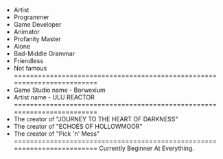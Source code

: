 - Artist
- Programmer
- Game Developer
- Animator
- Profanity Master
- Alone
- Bad-Middle Grammar
- Friendless
- Not famous
========================================================================
- Game Studio name - Borwexium
- Artist name - ULU REACTOR
========================================================================
- The creator of "JOURNEY TO THE HEART OF DARKNESS"
- The creator of "ECHOES OF HOLLOWMOOR"
- The creator of "Pick 'n' Mess"
========================================================================
Currently Beginner At Everything.

<!---
burakefe874/burakefe874 is a ✨ special ✨ repository because its `README.md` (this file) appears on your GitHub profile.
You can click the Preview link to take a look at your changes.
--->
